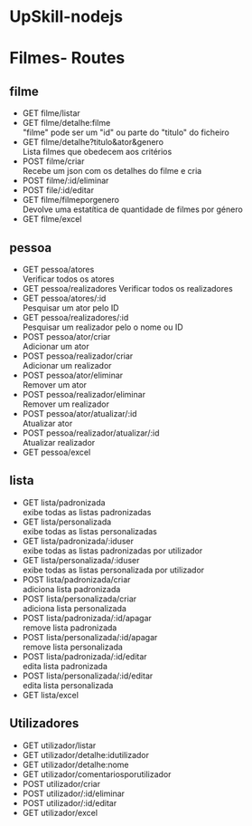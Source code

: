 # UpSkill-nodejs

# Filmes- Routes
## filme
- GET filme/listar
- GET filme/detalhe:filme<br>
  "filme" pode ser um "id" ou parte do "titulo" do ficheiro
- GET filme/detalhe?titulo&ator&genero<br>
  Lista filmes que obedecem aos critérios 
- POST filme/criar<br>
  Recebe um json com os detalhes do filme e cria
- POST filme/:id/eliminar
- POST file/:id/editar
- GET filme/filmeporgenero<br>
  Devolve uma estatítica de quantidade de filmes por género
- GET filme/excel

## pessoa
- GET pessoa/atores<br>
  Verificar todos os atores
- GET pessoa/realizadores
Verificar todos os realizadores
- GET pessoa/atores/:id<br>
Pesquisar um ator pelo ID
- GET pessoa/realizadores/:id<br>
Pesquisar um realizador pelo o nome ou ID
- POST pessoa/ator/criar<br>
Adicionar um ator
- POST pessoa/realizador/criar<br>
Adicionar um realizador
- POST pessoa/ator/eliminar<br>
Remover um ator
- POST pessoa/realizador/eliminar<br>
Remover um realizador
- POST pessoa/ator/atualizar/:id<br>
Atualizar ator
- POST pessoa/realizador/atualizar/:id<br>
Atualizar realizador
- GET pessoa/excel

## lista
- GET lista/padronizada<br>
exibe todas as listas padronizadas
- GET lista/personalizada<br>
exibe todas as listas personalizadas
- GET lista/padronizada/:iduser<br>
exibe todas as listas padronizadas por utilizador
- GET lista/personalizada/:iduser<br>
exibe todas as listas personalizada por utilizador
- POST lista/padronizada/criar<br>
adiciona lista padronizada
- POST lista/personalizada/criar<br>
adiciona lista personalizada
- POST lista/padronizada/:id/apagar<br>
remove lista padronizada
- POST lista/personalizada/:id/apagar<br>
remove lista personalizada
- POST lista/padronizada/:id/editar<br>
edita lista padronizada
- POST lista/personalizada/:id/editar<br>
edita lista personalizada
- GET lista/excel

## Utilizadores

- GET utilizador/listar
- GET utilizador/detalhe:idutilizador
- GET utilizador/detalhe:nome
- GET utilizador/comentariosporutilizador
- POST utilizador/criar 
- POST utilizador/:id/eliminar
- POST utilizador/:id/editar
- GET utilizador/excel


